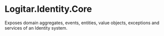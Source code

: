 # Logitar.Identity.Core

Exposes domain aggregates, events, entities, value objects, exceptions and services of an Identity system.
